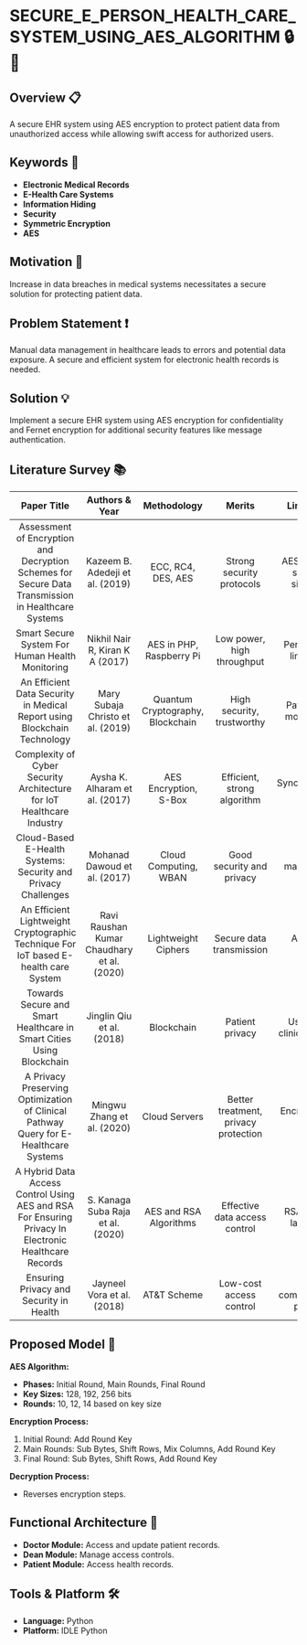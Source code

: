 # SECURE_E_PERSON_HEALTH_CARE_SYSTEM_USING_AES_ALGORITHM 🔒💉

## Overview 📋

A secure EHR system using AES encryption to protect patient data from unauthorized access while allowing swift access for authorized users.

## Keywords 📝

- **Electronic Medical Records**
- **E-Health Care Systems**
- **Information Hiding**
- **Security**
- **Symmetric Encryption**
- **AES**

## Motivation 🌟

Increase in data breaches in medical systems necessitates a secure solution for protecting patient data.

## Problem Statement ❗

Manual data management in healthcare leads to errors and potential data exposure. A secure and efficient system for electronic health records is needed.

## Solution 💡

Implement a secure EHR system using AES encryption for confidentiality and Fernet encryption for additional security features like message authentication.

## Literature Survey 📚

| **Paper Title** | **Authors & Year** | **Methodology** | **Merits** | **Limitations** |
|:---------------:|:------------------:|:---------------:|:----------:|:---------------:|
| Assessment of Encryption and Decryption Schemes for Secure Data Transmission in Healthcare Systems | Kazeem B. Adedeji et al. (2019) | ECC, RC4, DES, AES | Strong security protocols | AES algebraic structure simplicity |
| Smart Secure System For Human Health Monitoring | Nikhil Nair R, Kiran K A (2017) | AES in PHP, Raspberry Pi | Low power, high throughput | Performance limitations |
| An Efficient Data Security in Medical Report using Blockchain Technology | Mary Subaja Christo et al. (2019) | Quantum Cryptography, Blockchain | High security, trustworthy | Patient data modification |
| Complexity of Cyber Security Architecture for IoT Healthcare Industry | Aysha K. Alharam et al. (2017) | AES Encryption, S-Box | Efficient, strong algorithm | Synchronization issues |
| Cloud-Based E-Health Systems: Security and Privacy Challenges | Mohanad Dawoud et al. (2017) | Cloud Computing, WBAN | Good security and privacy | High maintenance cost |
| An Efficient Lightweight Cryptographic Technique For IoT based E-health care System | Ravi Raushan Kumar Chaudhary et al. (2020) | Lightweight Ciphers | Secure data transmission | Accuracy issues |
| Towards Secure and Smart Healthcare in Smart Cities Using Blockchain | Jinglin Qiu et al. (2018) | Blockchain | Patient privacy | Usability in clinical settings |
| A Privacy Preserving Optimization of Clinical Pathway Query for E-Healthcare Systems | Mingwu Zhang et al. (2020) | Cloud Servers | Better treatment, privacy protection | Encryption not used |
| A Hybrid Data Access Control Using AES and RSA For Ensuring Privacy In Electronic Healthcare Records | S. Kanaga Suba Raja et al. (2020) | AES and RSA Algorithms | Effective data access control | RSA slow for large data |
| Ensuring Privacy and Security in Health | Jayneel Vora et al. (2018) | AT&T Scheme | Low-cost access control | Weak communication protocol |

## Proposed Model 📐

**AES Algorithm:**
- **Phases:** Initial Round, Main Rounds, Final Round
- **Key Sizes:** 128, 192, 256 bits
- **Rounds:** 10, 12, 14 based on key size

**Encryption Process:**
1. Initial Round: Add Round Key
2. Main Rounds: Sub Bytes, Shift Rows, Mix Columns, Add Round Key
3. Final Round: Sub Bytes, Shift Rows, Add Round Key

**Decryption Process:**
- Reverses encryption steps.

## Functional Architecture 🏢

- **Doctor Module:** Access and update patient records.
- **Dean Module:** Manage access controls.
- **Patient Module:** Access health records.

## Tools & Platform 🛠️

- **Language:** Python
- **Platform:** IDLE Python
